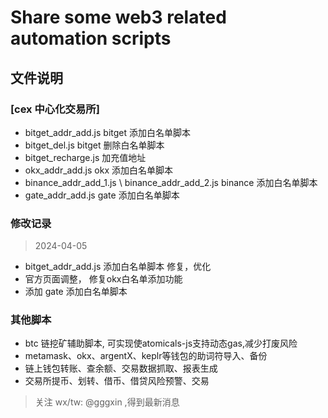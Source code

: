 # Share some web3 related automation scripts

## 文件说明

### [cex 中心化交易所]
- bitget_addr_add.js   bitget 添加白名单脚本
- bitget_del.js  bitget 删除白名单脚本
- bitget_recharge.js 加充值地址
- okx_addr_add.js  okx 添加白名单脚本 
- binance_addr_add_1.js \ binance_addr_add_2.js  binance 添加白名单脚本
- gate_addr_add.js  gate 添加白名单脚本 

### 修改记录
> 2024-04-05 
- bitget_addr_add.js   添加白名单脚本 修复，优化
- 官方页面调整， 修复okx白名单添加功能
- 添加 gate 添加白名单脚本 

### 其他脚本

- btc 链挖矿辅助脚本, 可实现使atomicals-js支持动态gas,减少打废风险
- metamask、okx、argentX、keplr等钱包的助词符导入、备份
- 链上钱包转账、查余额、交易数据抓取、报表生成
- 交易所提币、划转、借币、借贷风险预警、交易


> 关注 wx/tw: @gggxin ,得到最新消息